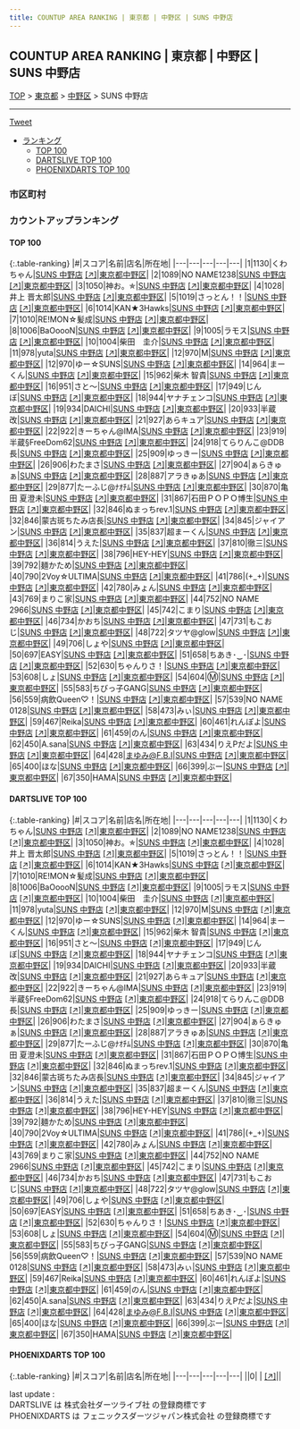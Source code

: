 ```yaml
---
title: COUNTUP AREA RANKING | 東京都 | 中野区 | SUNS 中野店
---
```

## COUNTUP AREA RANKING | 東京都 | 中野区 | SUNS 中野店

[TOP](/darts/rank/) > [東京都](/darts/rank/東京都/) > [中野区](/darts/rank/東京都/中野区/) > SUNS 中野店

___

<a href="https://twitter.com/share?ref_src=twsrc%5Etfw" data-text="COUNTUP AREA RANKING | 東京都中野区SUNS 中野店" class="twitter-share-button" data-hashtags="DARTSLIVE,PHOENIXDARTS,darts,ダーツ" data-show-count="false">Tweet</a>

* [ランキング](#カウントアップランキング)
    * [TOP 100](#top-100)
    * [DARTSLIVE TOP 100](#dartslive-top-100)
    * [PHOENIXDARTS TOP 100](#phoenixdarts-top-100)

### 市区町村

<ul>

</ul>

### カウントアップランキング

#### TOP 100



{:.table-ranking}
|#|スコア|名前|店名|所在地|
|---|---|---|---|---|
|1|1130|<span class="rank-name-dl">くわちゃん</span>|<a href="/darts/rank/shops/eb0457a1dab7faa20d9b047a20a7ba1e.html">SUNS 中野店</a> <a href="https://search.dartslive.com/jp/shop/eb0457a1dab7faa20d9b047a20a7ba1e">[↗]</a>|<a href="/darts/rank/東京都/中野区">東京都中野区</a>|
|2|1089|<span class="rank-name-dl">NO NAME1238</span>|<a href="/darts/rank/shops/eb0457a1dab7faa20d9b047a20a7ba1e.html">SUNS 中野店</a> <a href="https://search.dartslive.com/jp/shop/eb0457a1dab7faa20d9b047a20a7ba1e">[↗]</a>|<a href="/darts/rank/東京都/中野区">東京都中野区</a>|
|3|1050|<span class="rank-name-dl">神お。✯</span>|<a href="/darts/rank/shops/eb0457a1dab7faa20d9b047a20a7ba1e.html">SUNS 中野店</a> <a href="https://search.dartslive.com/jp/shop/eb0457a1dab7faa20d9b047a20a7ba1e">[↗]</a>|<a href="/darts/rank/東京都/中野区">東京都中野区</a>|
|4|1028|<span class="rank-name-dl">井上 晋太郎</span>|<a href="/darts/rank/shops/eb0457a1dab7faa20d9b047a20a7ba1e.html">SUNS 中野店</a> <a href="https://search.dartslive.com/jp/shop/eb0457a1dab7faa20d9b047a20a7ba1e">[↗]</a>|<a href="/darts/rank/東京都/中野区">東京都中野区</a>|
|5|1019|<span class="rank-name-dl">さっとん！！</span>|<a href="/darts/rank/shops/eb0457a1dab7faa20d9b047a20a7ba1e.html">SUNS 中野店</a> <a href="https://search.dartslive.com/jp/shop/eb0457a1dab7faa20d9b047a20a7ba1e">[↗]</a>|<a href="/darts/rank/東京都/中野区">東京都中野区</a>|
|6|1014|<span class="rank-name-dl">KAN★3Hawks</span>|<a href="/darts/rank/shops/eb0457a1dab7faa20d9b047a20a7ba1e.html">SUNS 中野店</a> <a href="https://search.dartslive.com/jp/shop/eb0457a1dab7faa20d9b047a20a7ba1e">[↗]</a>|<a href="/darts/rank/東京都/中野区">東京都中野区</a>|
|7|1010|<span class="rank-name-dl">RE!MON☆髪成</span>|<a href="/darts/rank/shops/eb0457a1dab7faa20d9b047a20a7ba1e.html">SUNS 中野店</a> <a href="https://search.dartslive.com/jp/shop/eb0457a1dab7faa20d9b047a20a7ba1e">[↗]</a>|<a href="/darts/rank/東京都/中野区">東京都中野区</a>|
|8|1006|<span class="rank-name-dl">BaOoooN</span>|<a href="/darts/rank/shops/eb0457a1dab7faa20d9b047a20a7ba1e.html">SUNS 中野店</a> <a href="https://search.dartslive.com/jp/shop/eb0457a1dab7faa20d9b047a20a7ba1e">[↗]</a>|<a href="/darts/rank/東京都/中野区">東京都中野区</a>|
|9|1005|<span class="rank-name-dl">ラモス</span>|<a href="/darts/rank/shops/eb0457a1dab7faa20d9b047a20a7ba1e.html">SUNS 中野店</a> <a href="https://search.dartslive.com/jp/shop/eb0457a1dab7faa20d9b047a20a7ba1e">[↗]</a>|<a href="/darts/rank/東京都/中野区">東京都中野区</a>|
|10|1004|<span class="rank-name-dl">柴田　圭介</span>|<a href="/darts/rank/shops/eb0457a1dab7faa20d9b047a20a7ba1e.html">SUNS 中野店</a> <a href="https://search.dartslive.com/jp/shop/eb0457a1dab7faa20d9b047a20a7ba1e">[↗]</a>|<a href="/darts/rank/東京都/中野区">東京都中野区</a>|
|11|978|<span class="rank-name-dl">yuta</span>|<a href="/darts/rank/shops/eb0457a1dab7faa20d9b047a20a7ba1e.html">SUNS 中野店</a> <a href="https://search.dartslive.com/jp/shop/eb0457a1dab7faa20d9b047a20a7ba1e">[↗]</a>|<a href="/darts/rank/東京都/中野区">東京都中野区</a>|
|12|970|<span class="rank-name-dl">M</span>|<a href="/darts/rank/shops/eb0457a1dab7faa20d9b047a20a7ba1e.html">SUNS 中野店</a> <a href="https://search.dartslive.com/jp/shop/eb0457a1dab7faa20d9b047a20a7ba1e">[↗]</a>|<a href="/darts/rank/東京都/中野区">東京都中野区</a>|
|12|970|<span class="rank-name-dl">ゆー☆SUNS</span>|<a href="/darts/rank/shops/eb0457a1dab7faa20d9b047a20a7ba1e.html">SUNS 中野店</a> <a href="https://search.dartslive.com/jp/shop/eb0457a1dab7faa20d9b047a20a7ba1e">[↗]</a>|<a href="/darts/rank/東京都/中野区">東京都中野区</a>|
|14|964|<span class="rank-name-dl">まーくん</span>|<a href="/darts/rank/shops/eb0457a1dab7faa20d9b047a20a7ba1e.html">SUNS 中野店</a> <a href="https://search.dartslive.com/jp/shop/eb0457a1dab7faa20d9b047a20a7ba1e">[↗]</a>|<a href="/darts/rank/東京都/中野区">東京都中野区</a>|
|15|962|<span class="rank-name-dl">柴木 智貴</span>|<a href="/darts/rank/shops/eb0457a1dab7faa20d9b047a20a7ba1e.html">SUNS 中野店</a> <a href="https://search.dartslive.com/jp/shop/eb0457a1dab7faa20d9b047a20a7ba1e">[↗]</a>|<a href="/darts/rank/東京都/中野区">東京都中野区</a>|
|16|951|<span class="rank-name-dl">さと～</span>|<a href="/darts/rank/shops/eb0457a1dab7faa20d9b047a20a7ba1e.html">SUNS 中野店</a> <a href="https://search.dartslive.com/jp/shop/eb0457a1dab7faa20d9b047a20a7ba1e">[↗]</a>|<a href="/darts/rank/東京都/中野区">東京都中野区</a>|
|17|949|<span class="rank-name-dl">じんぼ</span>|<a href="/darts/rank/shops/eb0457a1dab7faa20d9b047a20a7ba1e.html">SUNS 中野店</a> <a href="https://search.dartslive.com/jp/shop/eb0457a1dab7faa20d9b047a20a7ba1e">[↗]</a>|<a href="/darts/rank/東京都/中野区">東京都中野区</a>|
|18|944|<span class="rank-name-dl">ヤナチェンコ</span>|<a href="/darts/rank/shops/eb0457a1dab7faa20d9b047a20a7ba1e.html">SUNS 中野店</a> <a href="https://search.dartslive.com/jp/shop/eb0457a1dab7faa20d9b047a20a7ba1e">[↗]</a>|<a href="/darts/rank/東京都/中野区">東京都中野区</a>|
|19|934|<span class="rank-name-dl">DAICHI</span>|<a href="/darts/rank/shops/eb0457a1dab7faa20d9b047a20a7ba1e.html">SUNS 中野店</a> <a href="https://search.dartslive.com/jp/shop/eb0457a1dab7faa20d9b047a20a7ba1e">[↗]</a>|<a href="/darts/rank/東京都/中野区">東京都中野区</a>|
|20|933|<span class="rank-name-dl">半蔵改</span>|<a href="/darts/rank/shops/eb0457a1dab7faa20d9b047a20a7ba1e.html">SUNS 中野店</a> <a href="https://search.dartslive.com/jp/shop/eb0457a1dab7faa20d9b047a20a7ba1e">[↗]</a>|<a href="/darts/rank/東京都/中野区">東京都中野区</a>|
|21|927|<span class="rank-name-dl">あらキュア</span>|<a href="/darts/rank/shops/eb0457a1dab7faa20d9b047a20a7ba1e.html">SUNS 中野店</a> <a href="https://search.dartslive.com/jp/shop/eb0457a1dab7faa20d9b047a20a7ba1e">[↗]</a>|<a href="/darts/rank/東京都/中野区">東京都中野区</a>|
|22|922|<span class="rank-name-dl">きーちゃん@IMA</span>|<a href="/darts/rank/shops/eb0457a1dab7faa20d9b047a20a7ba1e.html">SUNS 中野店</a> <a href="https://search.dartslive.com/jp/shop/eb0457a1dab7faa20d9b047a20a7ba1e">[↗]</a>|<a href="/darts/rank/東京都/中野区">東京都中野区</a>|
|23|919|<span class="rank-name-dl">半蔵§FreeDom62</span>|<a href="/darts/rank/shops/eb0457a1dab7faa20d9b047a20a7ba1e.html">SUNS 中野店</a> <a href="https://search.dartslive.com/jp/shop/eb0457a1dab7faa20d9b047a20a7ba1e">[↗]</a>|<a href="/darts/rank/東京都/中野区">東京都中野区</a>|
|24|918|<span class="rank-name-dl">てらりんこ@DDB長</span>|<a href="/darts/rank/shops/eb0457a1dab7faa20d9b047a20a7ba1e.html">SUNS 中野店</a> <a href="https://search.dartslive.com/jp/shop/eb0457a1dab7faa20d9b047a20a7ba1e">[↗]</a>|<a href="/darts/rank/東京都/中野区">東京都中野区</a>|
|25|909|<span class="rank-name-dl">ゆっきー</span>|<a href="/darts/rank/shops/eb0457a1dab7faa20d9b047a20a7ba1e.html">SUNS 中野店</a> <a href="https://search.dartslive.com/jp/shop/eb0457a1dab7faa20d9b047a20a7ba1e">[↗]</a>|<a href="/darts/rank/東京都/中野区">東京都中野区</a>|
|26|906|<span class="rank-name-dl">わたまさ</span>|<a href="/darts/rank/shops/eb0457a1dab7faa20d9b047a20a7ba1e.html">SUNS 中野店</a> <a href="https://search.dartslive.com/jp/shop/eb0457a1dab7faa20d9b047a20a7ba1e">[↗]</a>|<a href="/darts/rank/東京都/中野区">東京都中野区</a>|
|27|904|<span class="rank-name-dl">ぁらきゅぁ</span>|<a href="/darts/rank/shops/eb0457a1dab7faa20d9b047a20a7ba1e.html">SUNS 中野店</a> <a href="https://search.dartslive.com/jp/shop/eb0457a1dab7faa20d9b047a20a7ba1e">[↗]</a>|<a href="/darts/rank/東京都/中野区">東京都中野区</a>|
|28|887|<span class="rank-name-dl">アラきゅあ</span>|<a href="/darts/rank/shops/eb0457a1dab7faa20d9b047a20a7ba1e.html">SUNS 中野店</a> <a href="https://search.dartslive.com/jp/shop/eb0457a1dab7faa20d9b047a20a7ba1e">[↗]</a>|<a href="/darts/rank/東京都/中野区">東京都中野区</a>|
|29|877|<span class="rank-name-dl">たーふじ@ﾅｵﾁﾑ</span>|<a href="/darts/rank/shops/eb0457a1dab7faa20d9b047a20a7ba1e.html">SUNS 中野店</a> <a href="https://search.dartslive.com/jp/shop/eb0457a1dab7faa20d9b047a20a7ba1e">[↗]</a>|<a href="/darts/rank/東京都/中野区">東京都中野区</a>|
|30|870|<span class="rank-name-dl">亀田 夏澄未</span>|<a href="/darts/rank/shops/eb0457a1dab7faa20d9b047a20a7ba1e.html">SUNS 中野店</a> <a href="https://search.dartslive.com/jp/shop/eb0457a1dab7faa20d9b047a20a7ba1e">[↗]</a>|<a href="/darts/rank/東京都/中野区">東京都中野区</a>|
|31|867|<span class="rank-name-dl">石田ＰＯＰＯ博生</span>|<a href="/darts/rank/shops/eb0457a1dab7faa20d9b047a20a7ba1e.html">SUNS 中野店</a> <a href="https://search.dartslive.com/jp/shop/eb0457a1dab7faa20d9b047a20a7ba1e">[↗]</a>|<a href="/darts/rank/東京都/中野区">東京都中野区</a>|
|32|846|<span class="rank-name-dl">ぬまっちrev.1</span>|<a href="/darts/rank/shops/eb0457a1dab7faa20d9b047a20a7ba1e.html">SUNS 中野店</a> <a href="https://search.dartslive.com/jp/shop/eb0457a1dab7faa20d9b047a20a7ba1e">[↗]</a>|<a href="/darts/rank/東京都/中野区">東京都中野区</a>|
|32|846|<span class="rank-name-dl">蒙古斑ちたみ店長</span>|<a href="/darts/rank/shops/eb0457a1dab7faa20d9b047a20a7ba1e.html">SUNS 中野店</a> <a href="https://search.dartslive.com/jp/shop/eb0457a1dab7faa20d9b047a20a7ba1e">[↗]</a>|<a href="/darts/rank/東京都/中野区">東京都中野区</a>|
|34|845|<span class="rank-name-dl">ジャイアン</span>|<a href="/darts/rank/shops/eb0457a1dab7faa20d9b047a20a7ba1e.html">SUNS 中野店</a> <a href="https://search.dartslive.com/jp/shop/eb0457a1dab7faa20d9b047a20a7ba1e">[↗]</a>|<a href="/darts/rank/東京都/中野区">東京都中野区</a>|
|35|837|<span class="rank-name-dl">超まーくん</span>|<a href="/darts/rank/shops/eb0457a1dab7faa20d9b047a20a7ba1e.html">SUNS 中野店</a> <a href="https://search.dartslive.com/jp/shop/eb0457a1dab7faa20d9b047a20a7ba1e">[↗]</a>|<a href="/darts/rank/東京都/中野区">東京都中野区</a>|
|36|814|<span class="rank-name-dl">うえた</span>|<a href="/darts/rank/shops/eb0457a1dab7faa20d9b047a20a7ba1e.html">SUNS 中野店</a> <a href="https://search.dartslive.com/jp/shop/eb0457a1dab7faa20d9b047a20a7ba1e">[↗]</a>|<a href="/darts/rank/東京都/中野区">東京都中野区</a>|
|37|810|<span class="rank-name-dl">徹三</span>|<a href="/darts/rank/shops/eb0457a1dab7faa20d9b047a20a7ba1e.html">SUNS 中野店</a> <a href="https://search.dartslive.com/jp/shop/eb0457a1dab7faa20d9b047a20a7ba1e">[↗]</a>|<a href="/darts/rank/東京都/中野区">東京都中野区</a>|
|38|796|<span class="rank-name-dl">HEY-HEY</span>|<a href="/darts/rank/shops/eb0457a1dab7faa20d9b047a20a7ba1e.html">SUNS 中野店</a> <a href="https://search.dartslive.com/jp/shop/eb0457a1dab7faa20d9b047a20a7ba1e">[↗]</a>|<a href="/darts/rank/東京都/中野区">東京都中野区</a>|
|39|792|<span class="rank-name-dl">麺かため</span>|<a href="/darts/rank/shops/eb0457a1dab7faa20d9b047a20a7ba1e.html">SUNS 中野店</a> <a href="https://search.dartslive.com/jp/shop/eb0457a1dab7faa20d9b047a20a7ba1e">[↗]</a>|<a href="/darts/rank/東京都/中野区">東京都中野区</a>|
|40|790|<span class="rank-name-dl">2Voy☆ULTIMA</span>|<a href="/darts/rank/shops/eb0457a1dab7faa20d9b047a20a7ba1e.html">SUNS 中野店</a> <a href="https://search.dartslive.com/jp/shop/eb0457a1dab7faa20d9b047a20a7ba1e">[↗]</a>|<a href="/darts/rank/東京都/中野区">東京都中野区</a>|
|41|786|<span class="rank-name-dl">(+_+)</span>|<a href="/darts/rank/shops/eb0457a1dab7faa20d9b047a20a7ba1e.html">SUNS 中野店</a> <a href="https://search.dartslive.com/jp/shop/eb0457a1dab7faa20d9b047a20a7ba1e">[↗]</a>|<a href="/darts/rank/東京都/中野区">東京都中野区</a>|
|42|780|<span class="rank-name-dl">みょん</span>|<a href="/darts/rank/shops/eb0457a1dab7faa20d9b047a20a7ba1e.html">SUNS 中野店</a> <a href="https://search.dartslive.com/jp/shop/eb0457a1dab7faa20d9b047a20a7ba1e">[↗]</a>|<a href="/darts/rank/東京都/中野区">東京都中野区</a>|
|43|769|<span class="rank-name-dl">まりこ家</span>|<a href="/darts/rank/shops/eb0457a1dab7faa20d9b047a20a7ba1e.html">SUNS 中野店</a> <a href="https://search.dartslive.com/jp/shop/eb0457a1dab7faa20d9b047a20a7ba1e">[↗]</a>|<a href="/darts/rank/東京都/中野区">東京都中野区</a>|
|44|752|<span class="rank-name-dl">NO NAME 2966</span>|<a href="/darts/rank/shops/eb0457a1dab7faa20d9b047a20a7ba1e.html">SUNS 中野店</a> <a href="https://search.dartslive.com/jp/shop/eb0457a1dab7faa20d9b047a20a7ba1e">[↗]</a>|<a href="/darts/rank/東京都/中野区">東京都中野区</a>|
|45|742|<span class="rank-name-dl">こまり</span>|<a href="/darts/rank/shops/eb0457a1dab7faa20d9b047a20a7ba1e.html">SUNS 中野店</a> <a href="https://search.dartslive.com/jp/shop/eb0457a1dab7faa20d9b047a20a7ba1e">[↗]</a>|<a href="/darts/rank/東京都/中野区">東京都中野区</a>|
|46|734|<span class="rank-name-dl">かおち</span>|<a href="/darts/rank/shops/eb0457a1dab7faa20d9b047a20a7ba1e.html">SUNS 中野店</a> <a href="https://search.dartslive.com/jp/shop/eb0457a1dab7faa20d9b047a20a7ba1e">[↗]</a>|<a href="/darts/rank/東京都/中野区">東京都中野区</a>|
|47|731|<span class="rank-name-dl">もこおじ</span>|<a href="/darts/rank/shops/eb0457a1dab7faa20d9b047a20a7ba1e.html">SUNS 中野店</a> <a href="https://search.dartslive.com/jp/shop/eb0457a1dab7faa20d9b047a20a7ba1e">[↗]</a>|<a href="/darts/rank/東京都/中野区">東京都中野区</a>|
|48|722|<span class="rank-name-dl">タツヤ@glow</span>|<a href="/darts/rank/shops/eb0457a1dab7faa20d9b047a20a7ba1e.html">SUNS 中野店</a> <a href="https://search.dartslive.com/jp/shop/eb0457a1dab7faa20d9b047a20a7ba1e">[↗]</a>|<a href="/darts/rank/東京都/中野区">東京都中野区</a>|
|49|706|<span class="rank-name-dl">しょや</span>|<a href="/darts/rank/shops/eb0457a1dab7faa20d9b047a20a7ba1e.html">SUNS 中野店</a> <a href="https://search.dartslive.com/jp/shop/eb0457a1dab7faa20d9b047a20a7ba1e">[↗]</a>|<a href="/darts/rank/東京都/中野区">東京都中野区</a>|
|50|697|<span class="rank-name-dl">EASY</span>|<a href="/darts/rank/shops/eb0457a1dab7faa20d9b047a20a7ba1e.html">SUNS 中野店</a> <a href="https://search.dartslive.com/jp/shop/eb0457a1dab7faa20d9b047a20a7ba1e">[↗]</a>|<a href="/darts/rank/東京都/中野区">東京都中野区</a>|
|51|658|<span class="rank-name-dl">ちあき･‿･</span>|<a href="/darts/rank/shops/eb0457a1dab7faa20d9b047a20a7ba1e.html">SUNS 中野店</a> <a href="https://search.dartslive.com/jp/shop/eb0457a1dab7faa20d9b047a20a7ba1e">[↗]</a>|<a href="/darts/rank/東京都/中野区">東京都中野区</a>|
|52|630|<span class="rank-name-dl">ちゃんりさ！</span>|<a href="/darts/rank/shops/eb0457a1dab7faa20d9b047a20a7ba1e.html">SUNS 中野店</a> <a href="https://search.dartslive.com/jp/shop/eb0457a1dab7faa20d9b047a20a7ba1e">[↗]</a>|<a href="/darts/rank/東京都/中野区">東京都中野区</a>|
|53|608|<span class="rank-name-dl">しょ</span>|<a href="/darts/rank/shops/eb0457a1dab7faa20d9b047a20a7ba1e.html">SUNS 中野店</a> <a href="https://search.dartslive.com/jp/shop/eb0457a1dab7faa20d9b047a20a7ba1e">[↗]</a>|<a href="/darts/rank/東京都/中野区">東京都中野区</a>|
|54|604|<span class="rank-name-dl">Ⓜ️</span>|<a href="/darts/rank/shops/eb0457a1dab7faa20d9b047a20a7ba1e.html">SUNS 中野店</a> <a href="https://search.dartslive.com/jp/shop/eb0457a1dab7faa20d9b047a20a7ba1e">[↗]</a>|<a href="/darts/rank/東京都/中野区">東京都中野区</a>|
|55|583|<span class="rank-name-dl">ちびっ子GANG</span>|<a href="/darts/rank/shops/eb0457a1dab7faa20d9b047a20a7ba1e.html">SUNS 中野店</a> <a href="https://search.dartslive.com/jp/shop/eb0457a1dab7faa20d9b047a20a7ba1e">[↗]</a>|<a href="/darts/rank/東京都/中野区">東京都中野区</a>|
|56|559|<span class="rank-name-dl">病飲Queen♡！</span>|<a href="/darts/rank/shops/eb0457a1dab7faa20d9b047a20a7ba1e.html">SUNS 中野店</a> <a href="https://search.dartslive.com/jp/shop/eb0457a1dab7faa20d9b047a20a7ba1e">[↗]</a>|<a href="/darts/rank/東京都/中野区">東京都中野区</a>|
|57|539|<span class="rank-name-dl">NO NAME 0128</span>|<a href="/darts/rank/shops/eb0457a1dab7faa20d9b047a20a7ba1e.html">SUNS 中野店</a> <a href="https://search.dartslive.com/jp/shop/eb0457a1dab7faa20d9b047a20a7ba1e">[↗]</a>|<a href="/darts/rank/東京都/中野区">東京都中野区</a>|
|58|473|<span class="rank-name-dl">みぃ</span>|<a href="/darts/rank/shops/eb0457a1dab7faa20d9b047a20a7ba1e.html">SUNS 中野店</a> <a href="https://search.dartslive.com/jp/shop/eb0457a1dab7faa20d9b047a20a7ba1e">[↗]</a>|<a href="/darts/rank/東京都/中野区">東京都中野区</a>|
|59|467|<span class="rank-name-dl">Reika</span>|<a href="/darts/rank/shops/eb0457a1dab7faa20d9b047a20a7ba1e.html">SUNS 中野店</a> <a href="https://search.dartslive.com/jp/shop/eb0457a1dab7faa20d9b047a20a7ba1e">[↗]</a>|<a href="/darts/rank/東京都/中野区">東京都中野区</a>|
|60|461|<span class="rank-name-dl">れんぽよ</span>|<a href="/darts/rank/shops/eb0457a1dab7faa20d9b047a20a7ba1e.html">SUNS 中野店</a> <a href="https://search.dartslive.com/jp/shop/eb0457a1dab7faa20d9b047a20a7ba1e">[↗]</a>|<a href="/darts/rank/東京都/中野区">東京都中野区</a>|
|61|459|<span class="rank-name-dl">のん</span>|<a href="/darts/rank/shops/eb0457a1dab7faa20d9b047a20a7ba1e.html">SUNS 中野店</a> <a href="https://search.dartslive.com/jp/shop/eb0457a1dab7faa20d9b047a20a7ba1e">[↗]</a>|<a href="/darts/rank/東京都/中野区">東京都中野区</a>|
|62|450|<span class="rank-name-dl">A.sana</span>|<a href="/darts/rank/shops/eb0457a1dab7faa20d9b047a20a7ba1e.html">SUNS 中野店</a> <a href="https://search.dartslive.com/jp/shop/eb0457a1dab7faa20d9b047a20a7ba1e">[↗]</a>|<a href="/darts/rank/東京都/中野区">東京都中野区</a>|
|63|434|<span class="rank-name-dl">りえPだよ</span>|<a href="/darts/rank/shops/eb0457a1dab7faa20d9b047a20a7ba1e.html">SUNS 中野店</a> <a href="https://search.dartslive.com/jp/shop/eb0457a1dab7faa20d9b047a20a7ba1e">[↗]</a>|<a href="/darts/rank/東京都/中野区">東京都中野区</a>|
|64|428|<span class="rank-name-dl">まゆみ@F.B.I</span>|<a href="/darts/rank/shops/eb0457a1dab7faa20d9b047a20a7ba1e.html">SUNS 中野店</a> <a href="https://search.dartslive.com/jp/shop/eb0457a1dab7faa20d9b047a20a7ba1e">[↗]</a>|<a href="/darts/rank/東京都/中野区">東京都中野区</a>|
|65|400|<span class="rank-name-dl">ほな</span>|<a href="/darts/rank/shops/eb0457a1dab7faa20d9b047a20a7ba1e.html">SUNS 中野店</a> <a href="https://search.dartslive.com/jp/shop/eb0457a1dab7faa20d9b047a20a7ba1e">[↗]</a>|<a href="/darts/rank/東京都/中野区">東京都中野区</a>|
|66|399|<span class="rank-name-dl">ぶー</span>|<a href="/darts/rank/shops/eb0457a1dab7faa20d9b047a20a7ba1e.html">SUNS 中野店</a> <a href="https://search.dartslive.com/jp/shop/eb0457a1dab7faa20d9b047a20a7ba1e">[↗]</a>|<a href="/darts/rank/東京都/中野区">東京都中野区</a>|
|67|350|<span class="rank-name-dl">HAMA</span>|<a href="/darts/rank/shops/eb0457a1dab7faa20d9b047a20a7ba1e.html">SUNS 中野店</a> <a href="https://search.dartslive.com/jp/shop/eb0457a1dab7faa20d9b047a20a7ba1e">[↗]</a>|<a href="/darts/rank/東京都/中野区">東京都中野区</a>|


#### DARTSLIVE TOP 100



{:.table-ranking}
|#|スコア|名前|店名|所在地|
|---|---|---|---|---|
|1|1130|<span class="rank-name-dl">くわちゃん</span>|<a href="/darts/rank/shops/eb0457a1dab7faa20d9b047a20a7ba1e.html">SUNS 中野店</a> <a href="https://search.dartslive.com/jp/shop/eb0457a1dab7faa20d9b047a20a7ba1e">[↗]</a>|<a href="/darts/rank/東京都/中野区">東京都中野区</a>|
|2|1089|<span class="rank-name-dl">NO NAME1238</span>|<a href="/darts/rank/shops/eb0457a1dab7faa20d9b047a20a7ba1e.html">SUNS 中野店</a> <a href="https://search.dartslive.com/jp/shop/eb0457a1dab7faa20d9b047a20a7ba1e">[↗]</a>|<a href="/darts/rank/東京都/中野区">東京都中野区</a>|
|3|1050|<span class="rank-name-dl">神お。✯</span>|<a href="/darts/rank/shops/eb0457a1dab7faa20d9b047a20a7ba1e.html">SUNS 中野店</a> <a href="https://search.dartslive.com/jp/shop/eb0457a1dab7faa20d9b047a20a7ba1e">[↗]</a>|<a href="/darts/rank/東京都/中野区">東京都中野区</a>|
|4|1028|<span class="rank-name-dl">井上 晋太郎</span>|<a href="/darts/rank/shops/eb0457a1dab7faa20d9b047a20a7ba1e.html">SUNS 中野店</a> <a href="https://search.dartslive.com/jp/shop/eb0457a1dab7faa20d9b047a20a7ba1e">[↗]</a>|<a href="/darts/rank/東京都/中野区">東京都中野区</a>|
|5|1019|<span class="rank-name-dl">さっとん！！</span>|<a href="/darts/rank/shops/eb0457a1dab7faa20d9b047a20a7ba1e.html">SUNS 中野店</a> <a href="https://search.dartslive.com/jp/shop/eb0457a1dab7faa20d9b047a20a7ba1e">[↗]</a>|<a href="/darts/rank/東京都/中野区">東京都中野区</a>|
|6|1014|<span class="rank-name-dl">KAN★3Hawks</span>|<a href="/darts/rank/shops/eb0457a1dab7faa20d9b047a20a7ba1e.html">SUNS 中野店</a> <a href="https://search.dartslive.com/jp/shop/eb0457a1dab7faa20d9b047a20a7ba1e">[↗]</a>|<a href="/darts/rank/東京都/中野区">東京都中野区</a>|
|7|1010|<span class="rank-name-dl">RE!MON☆髪成</span>|<a href="/darts/rank/shops/eb0457a1dab7faa20d9b047a20a7ba1e.html">SUNS 中野店</a> <a href="https://search.dartslive.com/jp/shop/eb0457a1dab7faa20d9b047a20a7ba1e">[↗]</a>|<a href="/darts/rank/東京都/中野区">東京都中野区</a>|
|8|1006|<span class="rank-name-dl">BaOoooN</span>|<a href="/darts/rank/shops/eb0457a1dab7faa20d9b047a20a7ba1e.html">SUNS 中野店</a> <a href="https://search.dartslive.com/jp/shop/eb0457a1dab7faa20d9b047a20a7ba1e">[↗]</a>|<a href="/darts/rank/東京都/中野区">東京都中野区</a>|
|9|1005|<span class="rank-name-dl">ラモス</span>|<a href="/darts/rank/shops/eb0457a1dab7faa20d9b047a20a7ba1e.html">SUNS 中野店</a> <a href="https://search.dartslive.com/jp/shop/eb0457a1dab7faa20d9b047a20a7ba1e">[↗]</a>|<a href="/darts/rank/東京都/中野区">東京都中野区</a>|
|10|1004|<span class="rank-name-dl">柴田　圭介</span>|<a href="/darts/rank/shops/eb0457a1dab7faa20d9b047a20a7ba1e.html">SUNS 中野店</a> <a href="https://search.dartslive.com/jp/shop/eb0457a1dab7faa20d9b047a20a7ba1e">[↗]</a>|<a href="/darts/rank/東京都/中野区">東京都中野区</a>|
|11|978|<span class="rank-name-dl">yuta</span>|<a href="/darts/rank/shops/eb0457a1dab7faa20d9b047a20a7ba1e.html">SUNS 中野店</a> <a href="https://search.dartslive.com/jp/shop/eb0457a1dab7faa20d9b047a20a7ba1e">[↗]</a>|<a href="/darts/rank/東京都/中野区">東京都中野区</a>|
|12|970|<span class="rank-name-dl">M</span>|<a href="/darts/rank/shops/eb0457a1dab7faa20d9b047a20a7ba1e.html">SUNS 中野店</a> <a href="https://search.dartslive.com/jp/shop/eb0457a1dab7faa20d9b047a20a7ba1e">[↗]</a>|<a href="/darts/rank/東京都/中野区">東京都中野区</a>|
|12|970|<span class="rank-name-dl">ゆー☆SUNS</span>|<a href="/darts/rank/shops/eb0457a1dab7faa20d9b047a20a7ba1e.html">SUNS 中野店</a> <a href="https://search.dartslive.com/jp/shop/eb0457a1dab7faa20d9b047a20a7ba1e">[↗]</a>|<a href="/darts/rank/東京都/中野区">東京都中野区</a>|
|14|964|<span class="rank-name-dl">まーくん</span>|<a href="/darts/rank/shops/eb0457a1dab7faa20d9b047a20a7ba1e.html">SUNS 中野店</a> <a href="https://search.dartslive.com/jp/shop/eb0457a1dab7faa20d9b047a20a7ba1e">[↗]</a>|<a href="/darts/rank/東京都/中野区">東京都中野区</a>|
|15|962|<span class="rank-name-dl">柴木 智貴</span>|<a href="/darts/rank/shops/eb0457a1dab7faa20d9b047a20a7ba1e.html">SUNS 中野店</a> <a href="https://search.dartslive.com/jp/shop/eb0457a1dab7faa20d9b047a20a7ba1e">[↗]</a>|<a href="/darts/rank/東京都/中野区">東京都中野区</a>|
|16|951|<span class="rank-name-dl">さと～</span>|<a href="/darts/rank/shops/eb0457a1dab7faa20d9b047a20a7ba1e.html">SUNS 中野店</a> <a href="https://search.dartslive.com/jp/shop/eb0457a1dab7faa20d9b047a20a7ba1e">[↗]</a>|<a href="/darts/rank/東京都/中野区">東京都中野区</a>|
|17|949|<span class="rank-name-dl">じんぼ</span>|<a href="/darts/rank/shops/eb0457a1dab7faa20d9b047a20a7ba1e.html">SUNS 中野店</a> <a href="https://search.dartslive.com/jp/shop/eb0457a1dab7faa20d9b047a20a7ba1e">[↗]</a>|<a href="/darts/rank/東京都/中野区">東京都中野区</a>|
|18|944|<span class="rank-name-dl">ヤナチェンコ</span>|<a href="/darts/rank/shops/eb0457a1dab7faa20d9b047a20a7ba1e.html">SUNS 中野店</a> <a href="https://search.dartslive.com/jp/shop/eb0457a1dab7faa20d9b047a20a7ba1e">[↗]</a>|<a href="/darts/rank/東京都/中野区">東京都中野区</a>|
|19|934|<span class="rank-name-dl">DAICHI</span>|<a href="/darts/rank/shops/eb0457a1dab7faa20d9b047a20a7ba1e.html">SUNS 中野店</a> <a href="https://search.dartslive.com/jp/shop/eb0457a1dab7faa20d9b047a20a7ba1e">[↗]</a>|<a href="/darts/rank/東京都/中野区">東京都中野区</a>|
|20|933|<span class="rank-name-dl">半蔵改</span>|<a href="/darts/rank/shops/eb0457a1dab7faa20d9b047a20a7ba1e.html">SUNS 中野店</a> <a href="https://search.dartslive.com/jp/shop/eb0457a1dab7faa20d9b047a20a7ba1e">[↗]</a>|<a href="/darts/rank/東京都/中野区">東京都中野区</a>|
|21|927|<span class="rank-name-dl">あらキュア</span>|<a href="/darts/rank/shops/eb0457a1dab7faa20d9b047a20a7ba1e.html">SUNS 中野店</a> <a href="https://search.dartslive.com/jp/shop/eb0457a1dab7faa20d9b047a20a7ba1e">[↗]</a>|<a href="/darts/rank/東京都/中野区">東京都中野区</a>|
|22|922|<span class="rank-name-dl">きーちゃん@IMA</span>|<a href="/darts/rank/shops/eb0457a1dab7faa20d9b047a20a7ba1e.html">SUNS 中野店</a> <a href="https://search.dartslive.com/jp/shop/eb0457a1dab7faa20d9b047a20a7ba1e">[↗]</a>|<a href="/darts/rank/東京都/中野区">東京都中野区</a>|
|23|919|<span class="rank-name-dl">半蔵§FreeDom62</span>|<a href="/darts/rank/shops/eb0457a1dab7faa20d9b047a20a7ba1e.html">SUNS 中野店</a> <a href="https://search.dartslive.com/jp/shop/eb0457a1dab7faa20d9b047a20a7ba1e">[↗]</a>|<a href="/darts/rank/東京都/中野区">東京都中野区</a>|
|24|918|<span class="rank-name-dl">てらりんこ@DDB長</span>|<a href="/darts/rank/shops/eb0457a1dab7faa20d9b047a20a7ba1e.html">SUNS 中野店</a> <a href="https://search.dartslive.com/jp/shop/eb0457a1dab7faa20d9b047a20a7ba1e">[↗]</a>|<a href="/darts/rank/東京都/中野区">東京都中野区</a>|
|25|909|<span class="rank-name-dl">ゆっきー</span>|<a href="/darts/rank/shops/eb0457a1dab7faa20d9b047a20a7ba1e.html">SUNS 中野店</a> <a href="https://search.dartslive.com/jp/shop/eb0457a1dab7faa20d9b047a20a7ba1e">[↗]</a>|<a href="/darts/rank/東京都/中野区">東京都中野区</a>|
|26|906|<span class="rank-name-dl">わたまさ</span>|<a href="/darts/rank/shops/eb0457a1dab7faa20d9b047a20a7ba1e.html">SUNS 中野店</a> <a href="https://search.dartslive.com/jp/shop/eb0457a1dab7faa20d9b047a20a7ba1e">[↗]</a>|<a href="/darts/rank/東京都/中野区">東京都中野区</a>|
|27|904|<span class="rank-name-dl">ぁらきゅぁ</span>|<a href="/darts/rank/shops/eb0457a1dab7faa20d9b047a20a7ba1e.html">SUNS 中野店</a> <a href="https://search.dartslive.com/jp/shop/eb0457a1dab7faa20d9b047a20a7ba1e">[↗]</a>|<a href="/darts/rank/東京都/中野区">東京都中野区</a>|
|28|887|<span class="rank-name-dl">アラきゅあ</span>|<a href="/darts/rank/shops/eb0457a1dab7faa20d9b047a20a7ba1e.html">SUNS 中野店</a> <a href="https://search.dartslive.com/jp/shop/eb0457a1dab7faa20d9b047a20a7ba1e">[↗]</a>|<a href="/darts/rank/東京都/中野区">東京都中野区</a>|
|29|877|<span class="rank-name-dl">たーふじ@ﾅｵﾁﾑ</span>|<a href="/darts/rank/shops/eb0457a1dab7faa20d9b047a20a7ba1e.html">SUNS 中野店</a> <a href="https://search.dartslive.com/jp/shop/eb0457a1dab7faa20d9b047a20a7ba1e">[↗]</a>|<a href="/darts/rank/東京都/中野区">東京都中野区</a>|
|30|870|<span class="rank-name-dl">亀田 夏澄未</span>|<a href="/darts/rank/shops/eb0457a1dab7faa20d9b047a20a7ba1e.html">SUNS 中野店</a> <a href="https://search.dartslive.com/jp/shop/eb0457a1dab7faa20d9b047a20a7ba1e">[↗]</a>|<a href="/darts/rank/東京都/中野区">東京都中野区</a>|
|31|867|<span class="rank-name-dl">石田ＰＯＰＯ博生</span>|<a href="/darts/rank/shops/eb0457a1dab7faa20d9b047a20a7ba1e.html">SUNS 中野店</a> <a href="https://search.dartslive.com/jp/shop/eb0457a1dab7faa20d9b047a20a7ba1e">[↗]</a>|<a href="/darts/rank/東京都/中野区">東京都中野区</a>|
|32|846|<span class="rank-name-dl">ぬまっちrev.1</span>|<a href="/darts/rank/shops/eb0457a1dab7faa20d9b047a20a7ba1e.html">SUNS 中野店</a> <a href="https://search.dartslive.com/jp/shop/eb0457a1dab7faa20d9b047a20a7ba1e">[↗]</a>|<a href="/darts/rank/東京都/中野区">東京都中野区</a>|
|32|846|<span class="rank-name-dl">蒙古斑ちたみ店長</span>|<a href="/darts/rank/shops/eb0457a1dab7faa20d9b047a20a7ba1e.html">SUNS 中野店</a> <a href="https://search.dartslive.com/jp/shop/eb0457a1dab7faa20d9b047a20a7ba1e">[↗]</a>|<a href="/darts/rank/東京都/中野区">東京都中野区</a>|
|34|845|<span class="rank-name-dl">ジャイアン</span>|<a href="/darts/rank/shops/eb0457a1dab7faa20d9b047a20a7ba1e.html">SUNS 中野店</a> <a href="https://search.dartslive.com/jp/shop/eb0457a1dab7faa20d9b047a20a7ba1e">[↗]</a>|<a href="/darts/rank/東京都/中野区">東京都中野区</a>|
|35|837|<span class="rank-name-dl">超まーくん</span>|<a href="/darts/rank/shops/eb0457a1dab7faa20d9b047a20a7ba1e.html">SUNS 中野店</a> <a href="https://search.dartslive.com/jp/shop/eb0457a1dab7faa20d9b047a20a7ba1e">[↗]</a>|<a href="/darts/rank/東京都/中野区">東京都中野区</a>|
|36|814|<span class="rank-name-dl">うえた</span>|<a href="/darts/rank/shops/eb0457a1dab7faa20d9b047a20a7ba1e.html">SUNS 中野店</a> <a href="https://search.dartslive.com/jp/shop/eb0457a1dab7faa20d9b047a20a7ba1e">[↗]</a>|<a href="/darts/rank/東京都/中野区">東京都中野区</a>|
|37|810|<span class="rank-name-dl">徹三</span>|<a href="/darts/rank/shops/eb0457a1dab7faa20d9b047a20a7ba1e.html">SUNS 中野店</a> <a href="https://search.dartslive.com/jp/shop/eb0457a1dab7faa20d9b047a20a7ba1e">[↗]</a>|<a href="/darts/rank/東京都/中野区">東京都中野区</a>|
|38|796|<span class="rank-name-dl">HEY-HEY</span>|<a href="/darts/rank/shops/eb0457a1dab7faa20d9b047a20a7ba1e.html">SUNS 中野店</a> <a href="https://search.dartslive.com/jp/shop/eb0457a1dab7faa20d9b047a20a7ba1e">[↗]</a>|<a href="/darts/rank/東京都/中野区">東京都中野区</a>|
|39|792|<span class="rank-name-dl">麺かため</span>|<a href="/darts/rank/shops/eb0457a1dab7faa20d9b047a20a7ba1e.html">SUNS 中野店</a> <a href="https://search.dartslive.com/jp/shop/eb0457a1dab7faa20d9b047a20a7ba1e">[↗]</a>|<a href="/darts/rank/東京都/中野区">東京都中野区</a>|
|40|790|<span class="rank-name-dl">2Voy☆ULTIMA</span>|<a href="/darts/rank/shops/eb0457a1dab7faa20d9b047a20a7ba1e.html">SUNS 中野店</a> <a href="https://search.dartslive.com/jp/shop/eb0457a1dab7faa20d9b047a20a7ba1e">[↗]</a>|<a href="/darts/rank/東京都/中野区">東京都中野区</a>|
|41|786|<span class="rank-name-dl">(+_+)</span>|<a href="/darts/rank/shops/eb0457a1dab7faa20d9b047a20a7ba1e.html">SUNS 中野店</a> <a href="https://search.dartslive.com/jp/shop/eb0457a1dab7faa20d9b047a20a7ba1e">[↗]</a>|<a href="/darts/rank/東京都/中野区">東京都中野区</a>|
|42|780|<span class="rank-name-dl">みょん</span>|<a href="/darts/rank/shops/eb0457a1dab7faa20d9b047a20a7ba1e.html">SUNS 中野店</a> <a href="https://search.dartslive.com/jp/shop/eb0457a1dab7faa20d9b047a20a7ba1e">[↗]</a>|<a href="/darts/rank/東京都/中野区">東京都中野区</a>|
|43|769|<span class="rank-name-dl">まりこ家</span>|<a href="/darts/rank/shops/eb0457a1dab7faa20d9b047a20a7ba1e.html">SUNS 中野店</a> <a href="https://search.dartslive.com/jp/shop/eb0457a1dab7faa20d9b047a20a7ba1e">[↗]</a>|<a href="/darts/rank/東京都/中野区">東京都中野区</a>|
|44|752|<span class="rank-name-dl">NO NAME 2966</span>|<a href="/darts/rank/shops/eb0457a1dab7faa20d9b047a20a7ba1e.html">SUNS 中野店</a> <a href="https://search.dartslive.com/jp/shop/eb0457a1dab7faa20d9b047a20a7ba1e">[↗]</a>|<a href="/darts/rank/東京都/中野区">東京都中野区</a>|
|45|742|<span class="rank-name-dl">こまり</span>|<a href="/darts/rank/shops/eb0457a1dab7faa20d9b047a20a7ba1e.html">SUNS 中野店</a> <a href="https://search.dartslive.com/jp/shop/eb0457a1dab7faa20d9b047a20a7ba1e">[↗]</a>|<a href="/darts/rank/東京都/中野区">東京都中野区</a>|
|46|734|<span class="rank-name-dl">かおち</span>|<a href="/darts/rank/shops/eb0457a1dab7faa20d9b047a20a7ba1e.html">SUNS 中野店</a> <a href="https://search.dartslive.com/jp/shop/eb0457a1dab7faa20d9b047a20a7ba1e">[↗]</a>|<a href="/darts/rank/東京都/中野区">東京都中野区</a>|
|47|731|<span class="rank-name-dl">もこおじ</span>|<a href="/darts/rank/shops/eb0457a1dab7faa20d9b047a20a7ba1e.html">SUNS 中野店</a> <a href="https://search.dartslive.com/jp/shop/eb0457a1dab7faa20d9b047a20a7ba1e">[↗]</a>|<a href="/darts/rank/東京都/中野区">東京都中野区</a>|
|48|722|<span class="rank-name-dl">タツヤ@glow</span>|<a href="/darts/rank/shops/eb0457a1dab7faa20d9b047a20a7ba1e.html">SUNS 中野店</a> <a href="https://search.dartslive.com/jp/shop/eb0457a1dab7faa20d9b047a20a7ba1e">[↗]</a>|<a href="/darts/rank/東京都/中野区">東京都中野区</a>|
|49|706|<span class="rank-name-dl">しょや</span>|<a href="/darts/rank/shops/eb0457a1dab7faa20d9b047a20a7ba1e.html">SUNS 中野店</a> <a href="https://search.dartslive.com/jp/shop/eb0457a1dab7faa20d9b047a20a7ba1e">[↗]</a>|<a href="/darts/rank/東京都/中野区">東京都中野区</a>|
|50|697|<span class="rank-name-dl">EASY</span>|<a href="/darts/rank/shops/eb0457a1dab7faa20d9b047a20a7ba1e.html">SUNS 中野店</a> <a href="https://search.dartslive.com/jp/shop/eb0457a1dab7faa20d9b047a20a7ba1e">[↗]</a>|<a href="/darts/rank/東京都/中野区">東京都中野区</a>|
|51|658|<span class="rank-name-dl">ちあき･‿･</span>|<a href="/darts/rank/shops/eb0457a1dab7faa20d9b047a20a7ba1e.html">SUNS 中野店</a> <a href="https://search.dartslive.com/jp/shop/eb0457a1dab7faa20d9b047a20a7ba1e">[↗]</a>|<a href="/darts/rank/東京都/中野区">東京都中野区</a>|
|52|630|<span class="rank-name-dl">ちゃんりさ！</span>|<a href="/darts/rank/shops/eb0457a1dab7faa20d9b047a20a7ba1e.html">SUNS 中野店</a> <a href="https://search.dartslive.com/jp/shop/eb0457a1dab7faa20d9b047a20a7ba1e">[↗]</a>|<a href="/darts/rank/東京都/中野区">東京都中野区</a>|
|53|608|<span class="rank-name-dl">しょ</span>|<a href="/darts/rank/shops/eb0457a1dab7faa20d9b047a20a7ba1e.html">SUNS 中野店</a> <a href="https://search.dartslive.com/jp/shop/eb0457a1dab7faa20d9b047a20a7ba1e">[↗]</a>|<a href="/darts/rank/東京都/中野区">東京都中野区</a>|
|54|604|<span class="rank-name-dl">Ⓜ️</span>|<a href="/darts/rank/shops/eb0457a1dab7faa20d9b047a20a7ba1e.html">SUNS 中野店</a> <a href="https://search.dartslive.com/jp/shop/eb0457a1dab7faa20d9b047a20a7ba1e">[↗]</a>|<a href="/darts/rank/東京都/中野区">東京都中野区</a>|
|55|583|<span class="rank-name-dl">ちびっ子GANG</span>|<a href="/darts/rank/shops/eb0457a1dab7faa20d9b047a20a7ba1e.html">SUNS 中野店</a> <a href="https://search.dartslive.com/jp/shop/eb0457a1dab7faa20d9b047a20a7ba1e">[↗]</a>|<a href="/darts/rank/東京都/中野区">東京都中野区</a>|
|56|559|<span class="rank-name-dl">病飲Queen♡！</span>|<a href="/darts/rank/shops/eb0457a1dab7faa20d9b047a20a7ba1e.html">SUNS 中野店</a> <a href="https://search.dartslive.com/jp/shop/eb0457a1dab7faa20d9b047a20a7ba1e">[↗]</a>|<a href="/darts/rank/東京都/中野区">東京都中野区</a>|
|57|539|<span class="rank-name-dl">NO NAME 0128</span>|<a href="/darts/rank/shops/eb0457a1dab7faa20d9b047a20a7ba1e.html">SUNS 中野店</a> <a href="https://search.dartslive.com/jp/shop/eb0457a1dab7faa20d9b047a20a7ba1e">[↗]</a>|<a href="/darts/rank/東京都/中野区">東京都中野区</a>|
|58|473|<span class="rank-name-dl">みぃ</span>|<a href="/darts/rank/shops/eb0457a1dab7faa20d9b047a20a7ba1e.html">SUNS 中野店</a> <a href="https://search.dartslive.com/jp/shop/eb0457a1dab7faa20d9b047a20a7ba1e">[↗]</a>|<a href="/darts/rank/東京都/中野区">東京都中野区</a>|
|59|467|<span class="rank-name-dl">Reika</span>|<a href="/darts/rank/shops/eb0457a1dab7faa20d9b047a20a7ba1e.html">SUNS 中野店</a> <a href="https://search.dartslive.com/jp/shop/eb0457a1dab7faa20d9b047a20a7ba1e">[↗]</a>|<a href="/darts/rank/東京都/中野区">東京都中野区</a>|
|60|461|<span class="rank-name-dl">れんぽよ</span>|<a href="/darts/rank/shops/eb0457a1dab7faa20d9b047a20a7ba1e.html">SUNS 中野店</a> <a href="https://search.dartslive.com/jp/shop/eb0457a1dab7faa20d9b047a20a7ba1e">[↗]</a>|<a href="/darts/rank/東京都/中野区">東京都中野区</a>|
|61|459|<span class="rank-name-dl">のん</span>|<a href="/darts/rank/shops/eb0457a1dab7faa20d9b047a20a7ba1e.html">SUNS 中野店</a> <a href="https://search.dartslive.com/jp/shop/eb0457a1dab7faa20d9b047a20a7ba1e">[↗]</a>|<a href="/darts/rank/東京都/中野区">東京都中野区</a>|
|62|450|<span class="rank-name-dl">A.sana</span>|<a href="/darts/rank/shops/eb0457a1dab7faa20d9b047a20a7ba1e.html">SUNS 中野店</a> <a href="https://search.dartslive.com/jp/shop/eb0457a1dab7faa20d9b047a20a7ba1e">[↗]</a>|<a href="/darts/rank/東京都/中野区">東京都中野区</a>|
|63|434|<span class="rank-name-dl">りえPだよ</span>|<a href="/darts/rank/shops/eb0457a1dab7faa20d9b047a20a7ba1e.html">SUNS 中野店</a> <a href="https://search.dartslive.com/jp/shop/eb0457a1dab7faa20d9b047a20a7ba1e">[↗]</a>|<a href="/darts/rank/東京都/中野区">東京都中野区</a>|
|64|428|<span class="rank-name-dl">まゆみ@F.B.I</span>|<a href="/darts/rank/shops/eb0457a1dab7faa20d9b047a20a7ba1e.html">SUNS 中野店</a> <a href="https://search.dartslive.com/jp/shop/eb0457a1dab7faa20d9b047a20a7ba1e">[↗]</a>|<a href="/darts/rank/東京都/中野区">東京都中野区</a>|
|65|400|<span class="rank-name-dl">ほな</span>|<a href="/darts/rank/shops/eb0457a1dab7faa20d9b047a20a7ba1e.html">SUNS 中野店</a> <a href="https://search.dartslive.com/jp/shop/eb0457a1dab7faa20d9b047a20a7ba1e">[↗]</a>|<a href="/darts/rank/東京都/中野区">東京都中野区</a>|
|66|399|<span class="rank-name-dl">ぶー</span>|<a href="/darts/rank/shops/eb0457a1dab7faa20d9b047a20a7ba1e.html">SUNS 中野店</a> <a href="https://search.dartslive.com/jp/shop/eb0457a1dab7faa20d9b047a20a7ba1e">[↗]</a>|<a href="/darts/rank/東京都/中野区">東京都中野区</a>|
|67|350|<span class="rank-name-dl">HAMA</span>|<a href="/darts/rank/shops/eb0457a1dab7faa20d9b047a20a7ba1e.html">SUNS 中野店</a> <a href="https://search.dartslive.com/jp/shop/eb0457a1dab7faa20d9b047a20a7ba1e">[↗]</a>|<a href="/darts/rank/東京都/中野区">東京都中野区</a>|


#### PHOENIXDARTS TOP 100



{:.table-ranking}
|#|スコア|名前|店名|所在地|
|---|---|---|---|---|
||0|<span class="rank-name-dl"> </span>|<a href="/darts/rank/shops/.html"></a> <a href="">[↗]</a>|<a href="/darts/rank//"></a>|


<div class="footer border-top border-gray-light mt-5 pt-3 text-right text-gray">
    last update : <span style="font-weight: italic" id="foot_last_modified"></span><br />
    DARTSLIVE は 株式会社ダーツライブ社 の登録商標です<br />
    PHOENIXDARTS は フェニックスダーツジャパン株式会社 の登録商標です<br />
</div>

<script src="https://cdnjs.cloudflare.com/ajax/libs/jquery.tablesorter/2.31.3/js/jquery.tablesorter.min.js" integrity="sha512-qzgd5cYSZcosqpzpn7zF2ZId8f/8CHmFKZ8j7mU4OUXTNRd5g+ZHBPsgKEwoqxCtdQvExE5LprwwPAgoicguNg==" crossorigin="anonymous" referrerpolicy="no-referrer"></script>
<link rel="stylesheet" href="https://cdnjs.cloudflare.com/ajax/libs/jquery.tablesorter/2.31.3/css/theme.default.min.css" integrity="sha512-wghhOJkjQX0Lh3NSWvNKeZ0ZpNn+SPVXX1Qyc9OCaogADktxrBiBdKGDoqVUOyhStvMBmJQ8ZdMHiR3wuEq8+w==" crossorigin="anonymous" referrerpolicy="no-referrer" />
<script>
$(function() {
    $(".table-ranking").tablesorter({sortList:[[0, 0]]});
    $("#foot_last_modified").text(formatDate(new Date(document.lastModified), 'yyyy-MM-dd HH:mm:ss'));
});
</script>

<script async src="https://platform.twitter.com/widgets.js" charset="utf-8"></script>